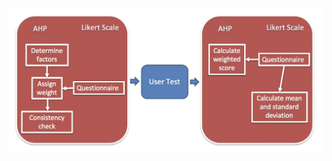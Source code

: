 ![image](https://github.com/hanaaa1925/MSc-Project/blob/master/Thesis%20Report/Charts/User%20Design.jpg)
